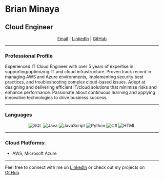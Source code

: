 # Brian Minaya
## Cloud Engineer

<p align="center">
  <a href="mailto:minayabrian@gmail.com">Email</a> |
  <a href="https://www.linkedin.com/in/brian-minaya-6a419096/">LinkedIn</a> |
  <a href="https://github.com/BrianMinaya">GitHub</a>
</p>

---

### Professional Profile

Experienced IT Cloud Engineer with over 5 years of expertise in supporting/optimizing IT and cloud infrastructure. Proven track record in managing AWS and Azure environments, implementing security best practices, and troubleshooting complex cloud-based issues. Adept at designing and delivering efficient IT/cloud solutions that minimize risks and enhance performance. Passionate about continuous learning and applying innovative technologies to drive business success.

---

### Languages

<p align="center">
  <img src="https://img.icons8.com/color/48/000000/sql.png" alt="SQL"/>
  <img src="https://img.icons8.com/color/48/000000/java-coffee-cup-logo.png" alt="Java"/>
  <img src="https://img.icons8.com/color/48/000000/javascript.png" alt="JavaScript"/>
  <img src="https://img.icons8.com/color/48/000000/python.png" alt="Python"/>
  <img src="https://img.icons8.com/color/48/000000/c-sharp-logo.png" alt="C#"/>
  <img src="https://img.icons8.com/color/48/000000/html-5.png" alt="HTML"/>
</p>

---

### Cloud Platforms:

- AWS, Microsoft Azure
---

Feel free to connect with me on [LinkedIn](https://www.linkedin.com/in/brian-minaya-6a419096/) or check out my projects on [GitHub](https://github.com/BrianMinaya).
